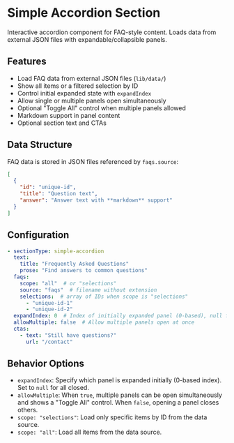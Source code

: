 # Simple Accordion Section

Interactive accordion component for FAQ-style content. Loads data from external JSON files with expandable/collapsible panels.

## Features

- Load FAQ data from external JSON files (`lib/data/`)
- Show all items or a filtered selection by ID
- Control initial expanded state with `expandIndex`
- Allow single or multiple panels open simultaneously
- Optional "Toggle All" control when multiple panels allowed
- Markdown support in panel content
- Optional section text and CTAs

## Data Structure

FAQ data is stored in JSON files referenced by `faqs.source`:

```json
[
  {
    "id": "unique-id",
    "title": "Question text",
    "answer": "Answer text with **markdown** support"
  }
]
```

## Configuration

```yaml
- sectionType: simple-accordion
  text:
    title: "Frequently Asked Questions"
    prose: "Find answers to common questions"
  faqs:
    scope: "all"  # or "selections"
    source: "faqs"  # filename without extension
    selections:  # array of IDs when scope is "selections"
      - "unique-id-1"
      - "unique-id-2"
  expandIndex: 0  # Index of initially expanded panel (0-based), null for none
  allowMultiple: false  # Allow multiple panels open at once
  ctas:
    - text: "Still have questions?"
      url: "/contact"
```

## Behavior Options

- `expandIndex`: Specify which panel is expanded initially (0-based index). Set to `null` for all closed.
- `allowMultiple`: When `true`, multiple panels can be open simultaneously and shows a "Toggle All" control. When `false`, opening a panel closes others.
- `scope: "selections"`: Load only specific items by ID from the data source.
- `scope: "all"`: Load all items from the data source.
